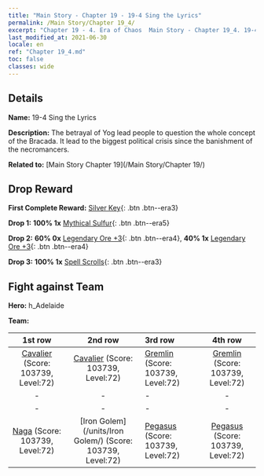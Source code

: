 ```yaml
---
title: "Main Story - Chapter 19 - 19-4 Sing the Lyrics"
permalink: /Main Story/Chapter 19_4/
excerpt: "Chapter 19 - 4. Era of Chaos  Main Story - Chapter 19_4. 19-4 Sing the Lyrics"
last_modified_at: 2021-06-30
locale: en
ref: "Chapter 19_4.md"
toc: false
classes: wide
---
```


## Details

 **Name:** 19-4 Sing the Lyrics

 **Description:** The betrayal of Yog lead people to question the whole concept of the Bracada. It lead to the biggest political crisis since the banishment of the necromancers.

 **Related to:** [Main Story Chapter 19](/Main Story/Chapter 19/)

## Drop Reward

 **First Complete Reward:** [Silver Key](/Items/con_693/){: .btn .btn--era3}

 **Drop 1:** **100% 1x** [Mythical Sulfur](/Items/mat_64/){: .btn .btn--era5}

 **Drop 2:** **60% 0x** [Legendary Ore +3](/Items/mat_54/){: .btn .btn--era4}, **40% 1x** [Legendary Ore +3](/Items/mat_54/){: .btn .btn--era4}

 **Drop 3:** **100% 1x** [Spell Scrolls](/Items/con_694/){: .btn .btn--era3}


## Fight against Team
 **Hero:** h_Adelaide

 **Team:**


  | 1st row | 2nd row | 3rd row | 4th row |
  |:----:|:----:|:----|:----:|
  | [Cavalier](/units/Cavalier/) (Score: 103739, Level:72)  | [Cavalier](/units/Cavalier/) (Score: 103739, Level:72)  | [Gremlin](/units/Gremlin/) (Score: 103739, Level:72)  | [Gremlin](/units/Gremlin/) (Score: 103739, Level:72)  |
  | - | - | - | - |
  | - | - | - | - |
  | [Naga](/units/Naga/) (Score: 103739, Level:72)  | [Iron Golem](/units/Iron Golem/) (Score: 103739, Level:72)  | [Pegasus](/units/Pegasus/) (Score: 103739, Level:72)  | [Pegasus](/units/Pegasus/) (Score: 103739, Level:72)  |


